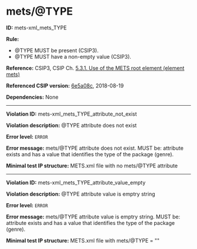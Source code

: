 # mets/@TYPE

**ID:** mets-xml_mets_TYPE

**Rule:**
 * @TYPE MUST be present (CSIP3).
 * @TYPE MUST have a non-empty value (CSIP3).

**Reference:** CSIP3, CSIP Ch. [5.3.1. Use of the METS root element (element mets)](https://github.com/DILCISBoard/E-ARK-CSIP/blob/master/implementation/index.md#531use-of-the-mets-root-element-element-mets)

**Referenced CSIP version:** [6e5a08c](https://github.com/DILCISBoard/E-ARK-CSIP/tree/6e5a08c9619840b4c768c8016ce55e47cf977d02), 2018-08-19

**Dependencies:** None

---

**Violation ID:** mets-xml_mets_TYPE_attribute_not_exist

**Violation description:** @TYPE attribute does not exist

**Error level:** `ERROR`

**Error message:** mets/@TYPE attribute does not exist. MUST be: attribute exists and has a value that identifies the type of the package (genre).

**Minimal test IP structure:** METS.xml file with no mets/@TYPE attribute

---

**Violation ID:** mets-xml_mets_TYPE_attribute_value_empty

**Violation description:** @TYPE attribute value is emptry string

**Error level:** `ERROR`

**Error message:** mets/@TYPE attribute value is emptry string. MUST be: attribute exists and has a value that identifies the type of the package (genre).

**Minimal test IP structure:** METS.xml file with mets/@TYPE = ""
